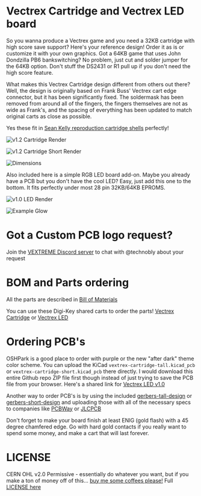 Vectrex Cartridge and Vectrex LED board
===

So you wanna produce a Vectrex game and you need a 32KB cartridge with high score save support? Here's your reference design! Order it as is or customize it with your own graphics.  Got a 64KB game that uses John Dondzilla PB6 bankswitching?  No problem, just cut and solder jumper for the 64KB option. Don't stuff the DS2431 or R1 pull up if you don't need the high score feature.

What makes this Vectrex Cartridge design different from others out there?  Well, the design is originally based on Frank Buss' Vectrex cart edge connector, but it has been significantly fixed.  The soldermask has been removed from around all of the fingers, the fingers themselves are not as wide as Frank's, and the spacing of everything has been updated to match original carts as close as possible.

Yes these fit in [Sean Kelly reproduction cartridge shells](http://www.vectrexmulti.com/order2.html#!/Vectrex-Empty-Cartridge-Shells/c/38886086/offset=0&sort=normal) perfectly!

![v1.2 Cartridge Render](images/vectrex-cartridge-tall-v1.2-render.gif)

![v1.2 Cartridge Short Render](images/vectrex-cartridge-short-v1.2-render.gif)

![Dimensions](images/vectrex-cartridge-dimensions.png)

Also included here is a simple RGB LED board add-on.  Maybe you already have a PCB but you don't have the cool LED? Easy, just add this one to the bottom.  It fits perfectly under most 28 pin 32KB/64KB EPROMS.

![v1.0 LED Render](images/vectrex-led-v1.0-render.gif)

![Example Glow](images/belugadreams.jpg)

Got a Custom PCB logo request?
===
Join the [VEXTREME Discord server](https://discord.gg/VDssGVJ) to chat with @technobly about your request

BOM and Parts ordering
===

All the parts are described in [Bill of Materials](bom/)

You can use these Digi-Key shared carts to order the parts!
[Vectrex Cartridge](https://www.digikey.com/short/z2vf9n) or
[Vectrex LED](https://www.digikey.com/short/z2vf4d)

Ordering PCB's
===

OSHPark is a good place to order with purple or the new "after dark" theme color scheme.  You can upload the KiCad `vextrex-cartridge-tall.kicad_pcb` or `vextrex-cartridge-short.kicad_pcb` there directly.  I would download this entire Github repo ZIP file first though instead of just trying to save the PCB file from your browser.  Here's a shared link for [Vectrex LED v1.0](https://oshpark.com/shared_projects/dIH6AJOJ)

Another way to order PCB's is by using the included [gerbers-tall-design](gerbers/vectrex-cartridge-tall-v1.2.zip) or [gerbers-short-design](gerbers/vectrex-cartridge-short-v1.2.zip) and uploading those with all of the necessary specs to companies like [PCBWay](https://www.pcbway.com) or [JLCPCB](https://jlcpcb.com)

Don't forget to make your board finish at least ENIG (gold flash) with a 45 degree chamfered edge.  Go with hard gold contacts if you really want to spend some money, and make a cart that will last forever.

LICENSE
===

CERN OHL v2.0 Permissive - essentially do whatever you want, but if you make a ton of money off of this... [buy me some coffees please!](https://buymeacoffee.com/XzUGYrhL3)  Full [LICENSE here](LICENSE)
